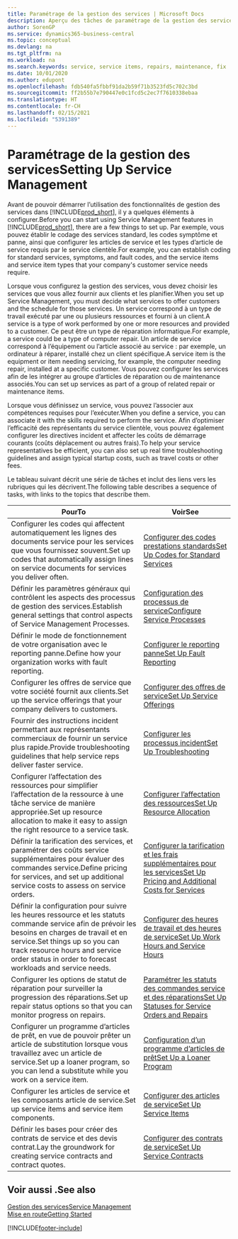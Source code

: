 ```yaml
---
title: Paramétrage de la gestion des services | Microsoft Docs
description: Aperçu des tâches de paramétrage de la gestion des services en fonction de la manière dont vos partenaires gère leurs services.
author: SorenGP
ms.service: dynamics365-business-central
ms.topic: conceptual
ms.devlang: na
ms.tgt_pltfrm: na
ms.workload: na
ms.search.keywords: service, service items, repairs, maintenance, fix
ms.date: 10/01/2020
ms.author: edupont
ms.openlocfilehash: fdb540fa5fbbf91da2b59f71b3523fd5c702c3bd
ms.sourcegitcommit: ff2b55b7e790447e0c1fcd5c2ec7f7610338ebaa
ms.translationtype: HT
ms.contentlocale: fr-CH
ms.lasthandoff: 02/15/2021
ms.locfileid: "5391389"
---
```

# <a name="setting-up-service-management"></a><span data-ttu-id="f1f45-103">Paramétrage de la gestion des services</span><span class="sxs-lookup"><span data-stu-id="f1f45-103">Setting Up Service Management</span></span>
<span data-ttu-id="f1f45-104">Avant de pouvoir démarrer l’utilisation des fonctionnalités de gestion des services dans [!INCLUDE[prod_short](includes/prod_short.md)], il y a quelques éléments à configurer.</span><span class="sxs-lookup"><span data-stu-id="f1f45-104">Before you can start using Service Management features in [!INCLUDE[prod_short](includes/prod_short.md)], there are a few things to set up.</span></span> <span data-ttu-id="f1f45-105">Par exemple, vous pouvez établir le codage des services standard, les codes symptôme et panne, ainsi que configurer les articles de service et les types d’article de service requis par le service clientèle.</span><span class="sxs-lookup"><span data-stu-id="f1f45-105">For example, you can establish coding for standard services, symptoms, and fault codes, and the service items and service item types that your company's customer service needs require.</span></span>  

<span data-ttu-id="f1f45-106">Lorsque vous configurez la gestion des services, vous devez choisir les services que vous allez fournir aux clients et les planifier.</span><span class="sxs-lookup"><span data-stu-id="f1f45-106">When you set up Service Management, you must decide what services to offer customers and the schedule for those services.</span></span> <span data-ttu-id="f1f45-107">Un service correspond à un type de travail exécuté par une ou plusieurs ressources et fourni à un client.</span><span class="sxs-lookup"><span data-stu-id="f1f45-107">A service is a type of work performed by one or more resources and provided to a customer.</span></span> <span data-ttu-id="f1f45-108">Ce peut être un type de réparation informatique.</span><span class="sxs-lookup"><span data-stu-id="f1f45-108">For example, a service could be a type of computer repair.</span></span> <span data-ttu-id="f1f45-109">Un article de service correspond à l’équipement ou l’article associé au service : par exemple, un ordinateur à réparer, installé chez un client spécifique.</span><span class="sxs-lookup"><span data-stu-id="f1f45-109">A service item is the equipment or item needing servicing, for example, the computer needing repair, installed at a specific customer.</span></span> <span data-ttu-id="f1f45-110">Vous pouvez configurer les services afin de les intégrer au groupe d’articles de réparation ou de maintenance associés.</span><span class="sxs-lookup"><span data-stu-id="f1f45-110">You can set up services as part of a group of related repair or maintenance items.</span></span>  
  
<span data-ttu-id="f1f45-111">Lorsque vous définissez un service, vous pouvez l’associer aux compétences requises pour l’exécuter.</span><span class="sxs-lookup"><span data-stu-id="f1f45-111">When you define a service, you can associate it with the skills required to perform the service.</span></span> <span data-ttu-id="f1f45-112">Afin d’optimiser l’efficacité des représentants du service clientèle, vous pouvez également configurer les directives incident et affecter les coûts de démarrage courants (coûts déplacement ou autres frais).</span><span class="sxs-lookup"><span data-stu-id="f1f45-112">To help your service representatives be efficient, you can also set up real time troubleshooting guidelines and assign typical startup costs, such as travel costs or other fees.</span></span>  

<span data-ttu-id="f1f45-113">Le tableau suivant décrit une série de tâches et inclut des liens vers les rubriques qui les décrivent.</span><span class="sxs-lookup"><span data-stu-id="f1f45-113">The following table describes a sequence of tasks, with links to the topics that describe them.</span></span>  
  
| <span data-ttu-id="f1f45-114">Pour</span><span class="sxs-lookup"><span data-stu-id="f1f45-114">To</span></span> | <span data-ttu-id="f1f45-115">Voir</span><span class="sxs-lookup"><span data-stu-id="f1f45-115">See</span></span> |
| --- | --- |
| <span data-ttu-id="f1f45-116">Configurer les codes qui affectent automatiquement les lignes des documents service pour les services que vous fournissez souvent.</span><span class="sxs-lookup"><span data-stu-id="f1f45-116">Set up codes that automatically assign lines on service documents for services you deliver often.</span></span> |[<span data-ttu-id="f1f45-117">Configurer des codes prestations standards</span><span class="sxs-lookup"><span data-stu-id="f1f45-117">Set Up Codes for Standard Services</span></span>](service-how-setup-service-coding.md)|
| <span data-ttu-id="f1f45-118">Définir les paramètres généraux qui contrôlent les aspects des processus de gestion des services.</span><span class="sxs-lookup"><span data-stu-id="f1f45-118">Establish general settings that control aspects of Service Management Processes.</span></span>|[<span data-ttu-id="f1f45-119">Configuration des processus de service</span><span class="sxs-lookup"><span data-stu-id="f1f45-119">Configure Service Processes</span></span>](service-setup-service-processes.md)|
| <span data-ttu-id="f1f45-120">Définir le mode de fonctionnement de votre organisation avec le reporting panne.</span><span class="sxs-lookup"><span data-stu-id="f1f45-120">Define how your organization works with fault reporting.</span></span> |[<span data-ttu-id="f1f45-121">Configurer le reporting panne</span><span class="sxs-lookup"><span data-stu-id="f1f45-121">Set Up Fault Reporting</span></span>](service-how-setup-fault-reporting.md) |
| <span data-ttu-id="f1f45-122">Configurer les offres de service que votre société fournit aux clients.</span><span class="sxs-lookup"><span data-stu-id="f1f45-122">Set up the service offerings that your company delivers to customers.</span></span>|[<span data-ttu-id="f1f45-123">Configurer des offres de service</span><span class="sxs-lookup"><span data-stu-id="f1f45-123">Set Up Service Offerings</span></span>](service-how-setup-service-offerings.md)|
| <span data-ttu-id="f1f45-124">Fournir des instructions incident permettant aux représentants commerciaux de fournir un service plus rapide.</span><span class="sxs-lookup"><span data-stu-id="f1f45-124">Provide troubleshooting guidelines that help service reps deliver faster service.</span></span> |[<span data-ttu-id="f1f45-125">Configurer les processus incident</span><span class="sxs-lookup"><span data-stu-id="f1f45-125">Set Up Troubleshooting</span></span>](service-how-setup-troubleshooting.md) |
| <span data-ttu-id="f1f45-126">Configurer l’affectation des ressources pour simplifier l’affectation de la ressource à une tâche service de manière appropriée.</span><span class="sxs-lookup"><span data-stu-id="f1f45-126">Set up resource allocation to make it easy to assign the right resource to a service task.</span></span> |[<span data-ttu-id="f1f45-127">Configurer l’affectation des ressources</span><span class="sxs-lookup"><span data-stu-id="f1f45-127">Set Up Resource Allocation</span></span>](service-how-setup-resource-allocation.md) |
| <span data-ttu-id="f1f45-128">Définir la tarification des services, et paramétrer des coûts service supplémentaires pour évaluer des commandes service.</span><span class="sxs-lookup"><span data-stu-id="f1f45-128">Define pricing for services, and set up additional service costs to assess on service orders.</span></span> |[<span data-ttu-id="f1f45-129">Configurer la tarification et les frais supplémentaires pour les services</span><span class="sxs-lookup"><span data-stu-id="f1f45-129">Set Up Pricing and Additional Costs for Services</span></span>](service-how-setup-service-costs-pricing.md)|
| <span data-ttu-id="f1f45-130">Définir la configuration pour suivre les heures ressource et les statuts commande service afin de prévoir les besoins en charges de travail et en service.</span><span class="sxs-lookup"><span data-stu-id="f1f45-130">Set things up so you can track resource hours and service order status in order to forecast workloads and service needs.</span></span>|[<span data-ttu-id="f1f45-131">Configurer des heures de travail et des heures de service</span><span class="sxs-lookup"><span data-stu-id="f1f45-131">Set Up Work Hours and Service Hours</span></span>](service-how-setup-work-service-hours.md)|
| <span data-ttu-id="f1f45-132">Configurer les options de statut de réparation pour surveiller la progression des réparations.</span><span class="sxs-lookup"><span data-stu-id="f1f45-132">Set up repair status options so that you can monitor progress on repairs.</span></span> | [<span data-ttu-id="f1f45-133">Paramétrer les statuts des commandes service et des réparations</span><span class="sxs-lookup"><span data-stu-id="f1f45-133">Set Up Statuses for Service Orders and Repairs</span></span>](service-order-repair-status.md)|
| <span data-ttu-id="f1f45-134">Configurer un programme d’articles de prêt, en vue de pouvoir prêter un article de substitution lorsque vous travaillez avec un article de service.</span><span class="sxs-lookup"><span data-stu-id="f1f45-134">Set up a loaner program, so you can lend a substitute while you work on a service item.</span></span> |[<span data-ttu-id="f1f45-135">Configuration d’un programme d’articles de prêt</span><span class="sxs-lookup"><span data-stu-id="f1f45-135">Set Up a Loaner Program</span></span>](service-how-setup-loaner-program.md) |
| <span data-ttu-id="f1f45-136">Configurer les articles de service et les composants article de service.</span><span class="sxs-lookup"><span data-stu-id="f1f45-136">Set up service items and service item components.</span></span> |[<span data-ttu-id="f1f45-137">Configurer des articles de service</span><span class="sxs-lookup"><span data-stu-id="f1f45-137">Set Up Service Items</span></span>](service-how-setup-service-items.md) |
| <span data-ttu-id="f1f45-138">Définir les bases pour créer des contrats de service et des devis contrat.</span><span class="sxs-lookup"><span data-stu-id="f1f45-138">Lay the groundwork for creating service contracts and contract quotes.</span></span> |[<span data-ttu-id="f1f45-139">Configurer des contrats de service</span><span class="sxs-lookup"><span data-stu-id="f1f45-139">Set Up Service Contracts</span></span>](service-how-setup-service-contracts.md) |

## <a name="see-also"></a><span data-ttu-id="f1f45-140">Voir aussi .</span><span class="sxs-lookup"><span data-stu-id="f1f45-140">See also</span></span>
[<span data-ttu-id="f1f45-141">Gestion des services</span><span class="sxs-lookup"><span data-stu-id="f1f45-141">Service Management</span></span>](service-service.md)  
[<span data-ttu-id="f1f45-142">Mise en route</span><span class="sxs-lookup"><span data-stu-id="f1f45-142">Getting Started</span></span>](product-get-started.md)  


[!INCLUDE[footer-include](includes/footer-banner.md)]